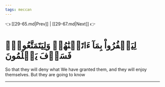 ```yaml
---
tags: meccan
---
```


👈 [[29-65.md|Prev]] | [[29-67.md|Next]] 👉

# لِيَكۡفُرُواْ بِمَآ ءَاتَيۡنَٰهُمۡ وَلِيَتَمَتَّعُواْۚ فَسَوۡفَ يَعۡلَمُونَ

So that they will deny what We have granted them, and they will enjoy themselves. But they are going to know

---

